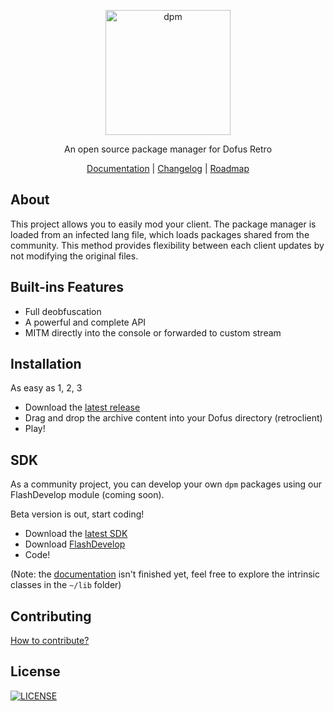 <p align="center">
  <img
    alt="dpm"
    src="https://raw.githubusercontent.com/dofera/dpm/master/dpm.png"
    width="200"
  />
</p>
<p align="center">An open source package manager for Dofus Retro</p>
<p align="center">
  <a href="https://docs.dofera.com">Documentation</a> |
  <a href="https://github.com/dofera/dpm/releases">Changelog</a> |
  <a href="https://github.com/dofera/dpm/blob/master/ROADMAP.md">Roadmap</a>
</p>

About
-----
This project allows you to easily mod your client. The package manager is loaded from an infected lang file, which loads packages shared from the community. This method provides flexibility between each client updates by not modifying the original files.

Built-ins Features
-----
- Full deobfuscation
- A powerful and complete API
- MITM directly into the console or forwarded to custom stream

Installation
-----
As easy as 1, 2, 3
- Download the [latest release](https://github.com/dofera/dpm/releases/latest)
- Drag and drop the archive content into your Dofus directory (retroclient)
- Play!

SDK
-----
As a community project, you can develop your own `dpm` packages using our FlashDevelop module (coming soon).

Beta version is out, start coding!
- Download the [latest SDK](https://github.com/dofera/dpm/releases/download/b0.0.0/dpm-sdk-b0.0.0.zip)
- Download [FlashDevelop](https://github.com/fdorg/flashdevelop/releases)
- Code!

(Note: the [documentation](https://docs.dofera.com) isn't finished yet, feel free to explore the intrinsic classes in the `~/lib` folder)

Contributing
-----
[How to contribute?](https://github.com/Dofera/dpm/blob/master/CONTRIBUTING.md)

License
-----
[![LICENSE](https://img.shields.io/badge/LICENSE-GPL--3.0-bd0000?style=for-the-badge)](https://github.com/dofera/dpm/blob/master/LICENSE)

